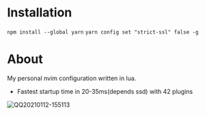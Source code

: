 # Installation

`npm install --global yarn`
`yarn config set "strict-ssl" false -g`


# About
My personal nvim configuration written in lua.

- Fastest startup time in 20-35ms(depends ssd) with 42 plugins

![QQ20210112-155113](https://user-images.githubusercontent.com/41671631/104285066-06ebd300-54ee-11eb-9652-b2d9cc1f9ce0.png)
